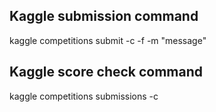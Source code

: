 Kaggle submission command
-------------------------

kaggle competitions submit -c <competition name> -f <predictionfile> -m "message"

Kaggle score check command
--------------------------

kaggle competitions submissions -c <competition name>